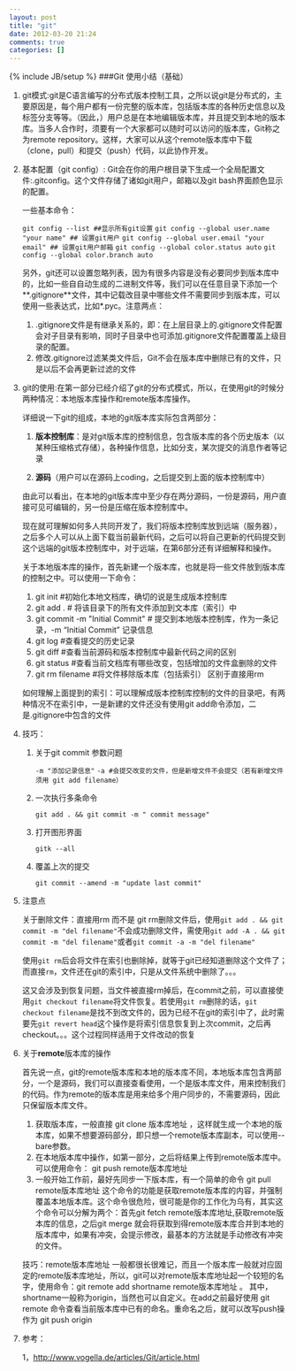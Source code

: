 ```yaml
---
layout: post
title: "git"
date: 2012-03-20 21:24
comments: true
categories: []
---
```

{% include JB/setup %}
###Git 使用小结（基础）

1. git模式:git是C语言编写的分布式版本控制工具，之所以说git是分布式的，主要原因是，每个用户都有一份完整的版本库，包括版本库的各种历史信息以及标签分支等等。（因此，）用户总是在本地编辑版本库，并且提交到本地的版本库。当多人合作时，须要有一个大家都可以随时可以访问的版本库，Git称之为remote repository。这样，大家可以从这个remote版本库中下载（clone，pull）和提交（push）代码，以此协作开发。
<!--more-->

2. 基本配置（git config）: Git会在你的用户根目录下生成一个全局配置文件:.gitconfig。这个文件存储了诸如git用户，邮箱以及git bash界面颜色显示的配置。

    一些基本命令：

    `git config --list ##显示所有git设置`
    `git config --global user.name "your name" ## 设置git用户`
    `git config --global user.email "your email" ## 设置git用户邮箱`
    `git config --global color.status auto`
    `git config --global color.branch auto`

    另外，git还可以设置忽略列表，因为有很多内容是没有必要同步到版本库中的，比如一些自自动生成的二进制文件等，我们可以在任意目录下添加一个**.gitignore**文件，其中记载改目录中哪些文件不需要同步到版本库，可以使用一些表达式，比如*.pyc。注意两点：

    1. .gitignore文件是有继承关系的，即：在上层目录上的.gitignore文件配置会对子目录有影响，同时子目录中也可添加.gitignore文件配置覆盖上级目录的配置。
    2. 修改.gitignore过滤某类文件后，Git不会在版本库中删除已有的文件，只是以后不会再更新过滤的文件

     
3. git的使用:在第一部分已经介绍了git的分布式模式，所以，在使用git的时候分两种情况：本地版本库操作和remote版本库操作。

    详细说一下git的组成，本地的git版本库实际包含两部分：
            
    1. **版本控制库**：是对git版本库的控制信息，包含版本库的各个历史版本（以某种压缩格式存储），各种操作信息，比如分支，某次提交的消息作者等记录
        
    2. **源码**（用户可以在源码上coding，之后提交到上面的版本控制库中）

    由此可以看出，在本地的git版本库中至少存在两分源码，一份是源码，用户直接可见可编辑的，另一份是压缩在版本控制库中。

    现在就可理解如何多人共同开发了，我们将版本控制库放到远端（服务器），之后多个人可以从上面下载当前最新代码，之后可以将自己更新的代码提交到这个远端的git版本控制库中，对于远端，在第6部分还有详细解释和操作。

    关于本地版本库的操作，首先新建一个版本库，也就是将一些文件放到版本库的控制之中。可以使用一下命令：
     
    1. git init   #初始化本地文档库，确切的说是生成版本控制库
    2. git add .   # 将该目录下的所有文件添加到文本库（索引）中
    3. git commit -m "Initial Commit"  # 提交到本地版本控制库，作为一条记录，-m “Initial Commit” 记录信息
    4. git log #查看提交的历史记录
    5. git diff #查看当前源码和版本控制库中最新代码之间的区别
    6. git status #查看当前文档库有哪些改变，包括增加的文件盒删除的文件
    7. git rm filename #将文件移除版本库（包括索引）  区别于直接用rm

    如何理解上面提到的索引：可以理解成版本控制库控制的文件的目录吧，有两种情况不在索引中，一是新建的文件还没有使用git add命令添加，二是.gitignore中包含的文件

4. 技巧：
    
    1. 关于git commit 参数问题
    
        `-m "添加记录信息"`
        `-a #会提交改变的文件，但是新增文件不会提交（若有新增文件须用 git add filename）`

    2. 一次执行多条命令
     
        `git add . && git commit -m " commit message"`

    3. 打开图形界面
     
        `gitk --all`

    4. 覆盖上次的提交

        `git commit --amend -m "update last commit"`


5. 注意点
    
    关于删除文件：直接用rm 而不是 git rm删除文件后，使用`git add . && git commit -m "del filename"`不会成功删除文件，需使用`git add -A . && git commit -m "del filename"`或者`git commit -a -m "del filename"`

    使用`git rm`后会将文件在索引也删除掉，就等于git已经知道删除这个文件了；而直接`rm`，文件还在git的索引中，只是从文件系统中删除了。。。
    
    这又会涉及到恢复问题，当文件被直接rm掉后，在commit之前，可以直接使用`git checkout filename`将文件恢复。若使用`git rm`删除的话，`git checkout filename`是找不到改文件的，因为已经不在git的索引中了，此时需要先`git revert head`这个操作是将索引信息恢复到上次commit，之后再checkout。。。这个过程同样适用于文件改动的恢复


6. 关于**remote**版本库的操作

    首先说一点，git的remote版本库和本地的版本库不同，本地版本库包含两部分，一个是源码，我们可以直接查看使用，一个是版本库文件，用来控制我们的代码。作为remote的版本库是用来给多个用户同步的，不需要源码，因此只保留版本库文件。

    1. 获取版本库，一般直接 git clone 版本库地址 ，这样就生成一个本地的版本库，如果不想要源码部分，即只想一个remote版本库副本，可以使用--bare参数。
    2. 在本地版本库中操作，如第一部分，之后将结果上传到remote版本库中。可以使用命令： git push remote版本库地址
    3. 一般开始工作前，最好先同步一下版本库，有一个简单的命令 git pull remote版本库地址 这个命令的功能是获取remote版本库的内容，并强制覆盖本地版本库。这个命令很危险，很可能是你的工作化为乌有，其实这个命令可以分解为两个：首先git fetch remote版本库地址,获取remote版本库的信息，之后git merge 就会将获取到得remote版本库合并到本地的版本库中，如果有冲突，会提示修改，最基本的方法就是手动修改有冲突的文件。


    技巧：remote版本库地址 一般都很长很难记，而且一个版本库一般就对应固定的remote版本库地址，所以，git可以对remote版本库地址起一个较短的名字，使用命令：git remote add shortname remote版本库地址 。  其中，shortname一般称为origin，当然也可以自定义。在add之前最好使用 git remote 命令查看当前版本库中已有的命名。重命名之后，就可以改写push操作为 git push origin


7. 参考：

    1，http://www.vogella.de/articles/Git/article.html
